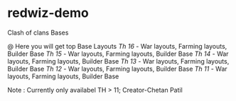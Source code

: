 # redwiz-demo
Clash of clans Bases

@ Here you will get top Base Layouts 
_Th 16_ - War layouts, Farming layouts, Builder Base
_Th 15_ - War layouts, Farming layouts, Builder Base
_Th 14_ - War layouts, Farming layouts, Builder Base
_Th 13_ - War layouts, Farming layouts, Builder Base
_Th 12_ - War layouts, Farming layouts, Builder Base
_Th 11_ - War layouts, Farming layouts, Builder Base

Note : Currently only availabel TH > 11;
Creator-Chetan Patil
